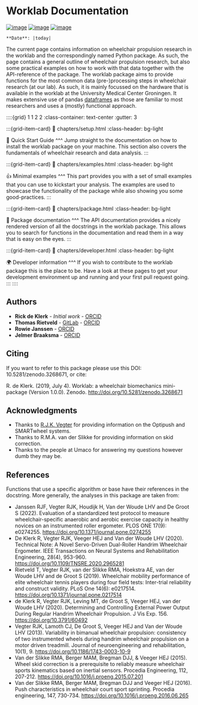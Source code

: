 # Worklab Documentation

[![image](https://zenodo.org/badge/DOI/10.5281/zenodo.3268671.svg)](https://doi.org/10.5281/zenodo.3268671) [![image](https://badge.fury.io/py/worklab.svg)](https://badge.fury.io/py/worklab) [![image](https://img.shields.io/badge/License-GPLv3-blue.svg)](https://www.gitlab.com/Rickdkk/worklab/tree/master/LICENCE)
```{eval-rst}
**Date**: |today|
```

The current page contains information on wheelchair propulsion research in the worklab and the correspondingly named 
Python package. As such, the page contains a general outline of wheelchair propulsion research, but also some practical 
examples on how to work with that data together with the API-reference of the package. The worklab package aims
to provide functions for the most common data (pre-)processing steps in wheelchair research (at our lab). As such, it is
mainly focussed on the hardware that is available in the worklab at the University Medical Center Groningen. It makes 
extensive use of pandas [dataframes](https://pandas.pydata.org/) as those are familiar to most researchers and uses a 
(mostly) functional approach.

::::{grid} 1 1 2 2
:class-container: text-center
:gutter: 3

:::{grid-item-card}
:link: chapters/setup.html
:class-header: bg-light

🚀 Quick Start Guide
^^^
Jump straight to the documentation on how to install the worklab package on your machine. This section also covers the
fundamentals of wheelchair research and data analysis.
:::

:::{grid-item-card}
:link: chapters/examples.html
:class-header: bg-light

👍 Minimal examples
^^^
This part provides you with a set of small examples that you can use to kickstart your analysis. The 
examples are used to showcase the functionality of the package while also showing you some good-practices.
:::

:::{grid-item-card}
:link: chapters/package.html
:class-header: bg-light

🙌 Package documentation
^^^
The API documentation provides a nicely rendered version of all the docstrings in the worklab package. This allows you
to search for functions in the documentation and read them in a way that is easy on the eyes.
:::

:::{grid-item-card}
:link: chapters/developer.html
:class-header: bg-light

🌍 Developer information
^^^
If you wish to contribute to the worklab package this is the place to be. Have a look at these pages to get your 
development environment up and running and your first pull request going.
:::
::::

## Authors

-  **Rick de Klerk** - *Initial work* - [ORCID](https://orcid.org/0000-0003-2745-1963)
-  **Thomas Rietveld** - [GitLab](https://gitlab.com/Thomas2016) -
    [ORCID](https://orcid.org/0000-0002-7753-9958)
-  **Rowie Janssen** - [ORCID](https://orcid.org/0000-0001-7480-3779) 
-  **Jelmer Braaksma** - [ORCID](https://orcid.org/0000-0002-9103-3590)

## Citing

If you want to refer to this package please use this DOI:
10.5281/zenodo.3268671, or cite:

R. de Klerk. (2019, July 4). Worklab: a wheelchair biomechanics mini-package (Version 1.0.0). Zenodo.
<http://doi.org/10.5281/zenodo.3268671>

## Acknowledgments

-   Thanks to [R.J.K. Vegter](https://www.rug.nl/staff/r.j.k.vegter/) for providing information on the Optipush and 
SMARTwheel systems.
-   Thanks to R.M.A. van der Slikke for providing information on skid correction.
-   Thanks to the people at Umaco for answering my questions however dumb they may be.

## References

Functions that use a specific algorithm or base have their references in the docstring. More generally, the analyses in
this package are taken from:

-   Janssen RJF, Vegter RJK, Houdijk H, Van der Woude LHV and De Groot S (2022). Evaluation of a standardized test protocol
to measure wheelchair-specific anaerobic and aerobic exercise capacity in healthy novices on an instrumented roller
ergometer. PLOS ONE 17(9): e0274255. https://doi.org/10.1371/journal.pone.0274255
- De Klerk R, Vegter RJK, Veeger HEJ and Van der Woude LHV (2020). Technical Note: A Novel Servo-Driven
Dual-Roller Handrim Wheelchair Ergometer. IEEE Transactions on Neural Systems and Rehabilitation Engineering,
28(4), 953-960. https://doi.org/10.1109/TNSRE.2020.2965281
- Rietveld T, Vegter RJK, van der Slikke RMA, Hoekstra AE, van der Woude LHV and de Groot S (2019). Wheelchair mobility
performance of elite wheelchair tennis players during four field tests: Inter-trial reliability and construct validity.
PLoS One 14(6): e0217514. https://doi.org/10.1371/journal.pone.0217514
- de Klerk R, Vegter RJK, Leving MT, de Groot S, Veeger HEJ, van der Woude LHV (2020). Determining and Controlling External
Power Output During Regular Handrim Wheelchair Propulsion. J Vis Exp. 156. https://doi.org/10.3791/60492
-   Vegter RJK, Lamoth CJ, De Groot S, Veeger HEJ and Van der Woude LHV (2013). Variability in bimanual 
wheelchair propulsion: consistency of two instrumented wheels during handrim wheelchair propulsion on a motor driven 
treadmill. Journal of neuroengineering and rehabilitation, 10(1), 9. https://doi.org/10.1186/1743-0003-10-9
-   Van der Slikke RMA, Berger MAM, Bregman DJJ, & Veeger HEJ (2015). Wheel skid correction is 
a prerequisite to reliably measure wheelchair sports kinematics based on inertial sensors. Procedia Engineering, 112, 
207-212. https://doi.org/10.1016/j.proeng.2015.07.201
-   Van der Slikke RMA, Berger MAM, Bregman DJJ and Veeger HEJ (2016). Push characteristics in wheelchair court sport 
sprinting. Procedia engineering, 147, 730-734. https://doi.org/10.1016/j.proeng.2016.06.265
